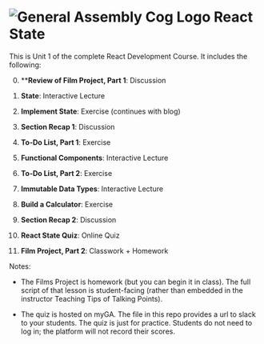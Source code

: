# ![General Assembly Cog Logo](https://ga-dash.s3.amazonaws.com/production/assets/logo-9f88ae6c9c3871690e33280fcf557f33.png) React State

This is Unit 1 of the complete React Development Course. It includes the following:

0) ****Review of Film Project, Part 1**: Discussion

1) **State**: Interactive Lecture

2) **Implement State**: Exercise (continues with blog)

3) **Section Recap 1**: Discussion

4) **To-Do List, Part 1**: Exercise 

5) **Functional Components**: Interactive Lecture

6)  **To-Do List, Part 2**: Exercise 

7) **Immutable Data Types**: Interactive Lecture

8) **Build a Calculator**: Exercise

9) **Section Recap 2**: Discussion

10) **React State Quiz**: Online Quiz

11) **Film Project, Part 2**: Classwork + Homework

Notes:

- The Films Project is homework (but you can begin it in class). The full script of that lesson is student-facing (rather than embedded in the instructor Teaching Tips of Talking Points).

- The quiz is hosted on myGA. The file in this repo provides a url to slack to your students. The quiz is just for practice.  Students do not need to log in; the platform will not record their scores.



